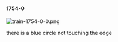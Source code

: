 #### 1754-0
![train-1754-0-0.png](https://github.com/lil-lab/nlvr/raw/master/nlvr/train/images/65/train-1754-0-0.png "train-1754-0-0.png")

there is a blue circle not touching the edge
